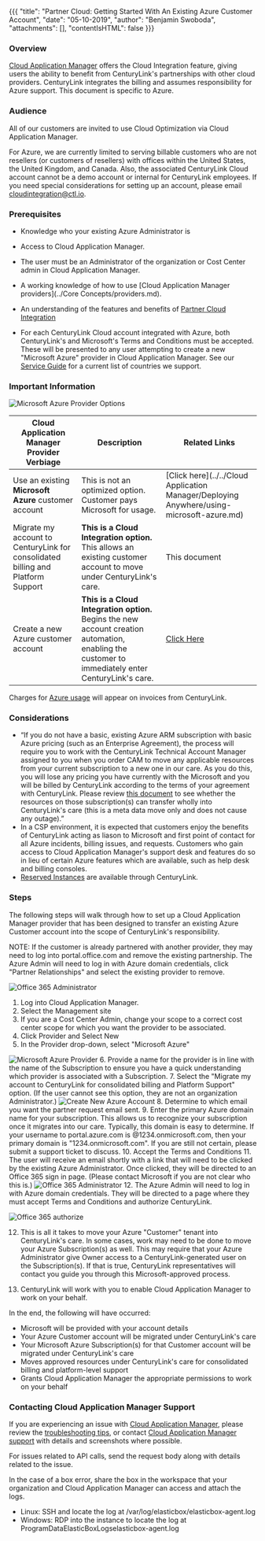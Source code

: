 {{{
  "title": "Partner Cloud: Getting Started With An Existing Azure Customer Account",
  "date": "05-10-2019",
  "author": "Benjamin Swoboda",
  "attachments": [],
  "contentIsHTML": false
}}}


### Overview

[Cloud Application Manager](https://www.ctl.io/cloud-application-manager/) offers the Cloud Integration feature, giving users the ability to benefit from CenturyLink's partnerships with other cloud providers. CenturyLink integrates the billing and assumes responsibility for Azure support. This document is specific to Azure.

### Audience

All of our customers are invited to use Cloud Optimization via Cloud Application Manager.

For Azure, we are currently limited to serving billable customers who are not resellers (or customers of resellers) with offices within the United States, the United Kingdom, and Canada. Also, the associated CenturyLink Cloud account cannot be a demo account or internal for CenturyLink employees. If you need special considerations for setting up an account, please email [cloudintegration@ctl.io](mailto:cloudintegration@ctl.io).

### Prerequisites

* Knowledge who your existing Azure Administrator is

* Access to Cloud Application Manager.

* The user must be an Administrator of the organization or Cost Center admin in Cloud Application Manager.

* A working knowledge of how to use [Cloud Application Manager providers](../Core Concepts/providers.md).

* An understanding of the features and benefits of [Partner Cloud Integration](partner-cloud-integration.md)

* For each CenturyLink Cloud account integrated with Azure, both CenturyLink's and Microsoft's Terms and Conditions must be accepted. These will be presented to any user attempting to create a new "Microsoft Azure" provider in Cloud Application Manager. See our [Service Guide](https://www.ctl.io/legal/cloud-application-manager/supplemental-terms/) for a current list of countries we support.

### Important Information

![Microsoft Azure Provider Options](../../images/cloud-application-manager/CINT_Azure_Provider_Options1.png)

Cloud Application Manager Provider Verbiage | Description | Related Links
--- | --- | ---
Use an existing **Microsoft Azure** customer account | This is not an optimized option. Customer pays Microsoft for usage. | [Click here](../../Cloud Application Manager/Deploying Anywhere/using-microsoft-azure.md)
Migrate my account to CenturyLink for consolidated billing and Platform Support | **This is a Cloud Integration option.** This allows an existing customer account to move under CenturyLink's care. | This document
Create a new Azure customer account | **This is a Cloud Integration option.** Begins the new account creation automation, enabling the customer to immediately enter CenturyLink's care. | [Click Here](partner-cloud-integration-azure-new.md)

Charges for [Azure usage](partner-cloud-integration-consolidated-billing.md) will appear on invoices from CenturyLink.

### Considerations

* “If you do not have a basic, existing Azure ARM subscription with basic Azure pricing (such as an Enterprise Agreement), the process will require you to work with the CenturyLink Technical Account Manager assigned to you when you order CAM to move any applicable resources from your current subscription to a new one in our care. As you do this, you will lose any pricing you have currently with the Microsoft and you will be billed by CenturyLink according to the terms of your agreement with CenturyLink. Please review [this document](https://docs.microsoft.com/en-us/azure/azure-resource-manager/resource-group-move-resources) to see whether the resources on those subscription(s) can transfer wholly into CenturyLink's care (this is a meta data move only and does not cause any outage).”
* In a CSP environment, it is expected that customers enjoy the benefits of CenturyLink acting as liason to Microsoft and first point of contact for all Azure incidents, billing issues, and requests. Customers who gain access to Cloud Application Manager's support desk and features do so in lieu of certain Azure features which are available, such as help desk and billing consoles.
* [Reserved Instances](partner-cloud-integration-azure-ri.md) are available through CenturyLink.


### Steps

The following steps will walk through how to set up a Cloud Application Manager provider that has been designed to transfer an existing Azure Customer account into the scope of CenturyLink's responsibility.

NOTE: If the customer is already partnered with another provider, they may need to log into portal.office.com and remove the existing partnership. The Azure Admin will need to log in with Azure domain credentials, click "Partner Relationships" and select the existing provider to remove.

  ![Office 365 Administrator](../../images/cloud-application-manager/CINT_Office365Admin.png)

1. Log into Cloud Application Manager.
2. Select the Management site
3. If you are a Cost Center Admin, change your scope to a correct cost center scope for which you want the provider to be associated.
4. Click Provider and Select New
5. In the Provider drop-down, select "Microsoft Azure" 

  ![Microsoft Azure Provider](../../images/cloud-application-manager/CINT_New_ARM1.3.png)
6. Provide a name for the provider is in line with the name of the Subscription to ensure you have a quick understanding which provider is associated with a Subscription.
7. Select the "Migrate my account to CenturyLink for consolidated billing and Platform Support" option. (If the user cannot see this option, they are not an organization Administrator.)
  ![Create New Azure Account](../../images/cloud-application-manager/CINT_Existing_ARM1.2.png)
8. Determine to which email you want the partner request email sent.
9. Enter the primary Azure domain name for your subscription. This allows us to recognize your subscription once it migrates into our care. Typically, this domain is easy to determine. If your username to portal.azure.com is <yourname>@1234.onmicrosoft.com, then your primary domain is "1234.onmicrosoft.com". If you are still not certain, please submit a support ticket to discuss.
10. Accept the Terms and Conditions
11. The user will receive an email shortly with a link that will need to be clicked by the existing Azure Administrator. Once clicked, they will be directed to an Office 365 sign in page. (Please contact Microsoft if you are not clear who this is.)
  ![Office 365 Administrator](../../images/cloud-application-manager/CINT_Office365_Accept.png)
12. The Azure Admin will need to log in with Azure domain credentials. They will be directed to a page where they must accept Terms and Conditions and authorize CenturyLink.

  ![Office 365 authorize](../../images/cloud-application-manager/CINT_Office365_AuthorizeCSP.png)

12. This is all it takes to move your Azure "Customer" tenant into CenturyLink's care. In some cases, work may need to be done to move your Azure Subscription(s) as well. This may require that your Azure Administrator give Owner access to a CenturyLink-generated user on the Subscription(s). If that is true, CenturyLink representatives will contact you guide you through this Microsoft-approved process.

13. CenturyLink will work with you to enable Cloud Application Manager to work on your behalf.

In the end, the following will have occurred:

* Microsoft will be provided with your account details
* Your Azure Customer account will be migrated under CenturyLink's care
* Your Microsoft Azure Subscription(s) for that Customer account will be migrated under CenturyLink's care
* Moves approved resources under CenturyLink's care for consolidated billing and platform-level support
* Grants Cloud Application Manager the appropriate permissions to work on your behalf

### Contacting Cloud Application Manager Support

If you are experiencing an issue with [Cloud Application Manager](https://www.ctl.io/cloud-application-manager/), please review the [troubleshooting tips](../Troubleshooting/troubleshooting-tips.md), or contact [Cloud Application Manager support](mailto:incident@CenturyLink.com) with details and screenshots where possible.

For issues related to API calls, send the request body along with details related to the issue.

In the case of a box error, share the box in the workspace that your organization and Cloud Application Manager can access and attach the logs.
* Linux: SSH and locate the log at /var/log/elasticbox/elasticbox-agent.log
* Windows: RDP into the instance to locate the log at ProgramDataElasticBoxLogselasticbox-agent.log
